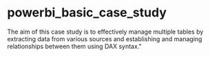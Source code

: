 # powerbi_basic_case_study
The aim of this case study is to effectively manage multiple tables by extracting data from various sources and establishing and managing relationships between them using DAX syntax."
